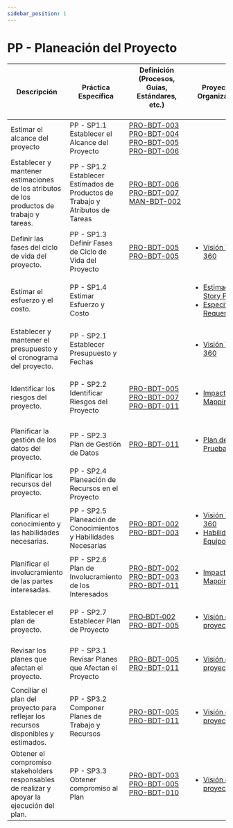 ```yaml
---
sidebar_position: 1
---
```


# PP - Planeación del Proyecto

| Descripción| Práctica Específica | Definición (Procesos, Guías, Estándares, etc.) 　　　　　　　　| Proyecto CR Organizacional | Proyecto Zeitgeist | Proyecto Departamental |
| ---------- | ------------------- | ---------------------------------------------- | -------------------------- | ------------------ | ---------------------- |
| Estimar el alcance del proyecto | PP - SP1.1 Establecer el Alcance del Proyecto | [PRO-BDT-003](https://black-dot-2024.github.io/docs/procesos/pro-bdt-003)<br/>[PRO-BDT-004](https://black-dot-2024.github.io/docs/procesos/pro-bdt-004)<br/>[PRO-BDT-005](https://black-dot-2024.github.io/docs/procesos/pro-bdt-005)<br/>[PRO-BDT-006](https://black-dot-2024.github.io/docs/procesos/pro-bdt-006) ||||
| Establecer y mantener estimaciones de los atributos de los productos de trabajo y tareas. | PP - SP1.2 Establecer Estimados de Productos de Trabajo y Atributos de Tareas | [PRO-BDT-006](https://black-dot-2024.github.io/docs/procesos/pro-bdt-006)<br/>[PRO-BDT-007](https://black-dot-2024.github.io/docs/procesos/pro-bdt-007)<br/>[MAN-BDT-002](https://black-dot-2024.github.io/docs/manuales/man-bdt-002)||||
| Definir las fases del ciclo de vida del proyecto.| PP - SP1.3 Definir Fases de Ciclo de Vida del Proyecto | [PRO-BDT-005](https://black-dot-2024.github.io/docs/procesos/pro-bdt-005)<br/>[PRO-BDT-005](https://black-dot-2024.github.io/docs/procesos/pro-bdt-005)| <ul><li>[Visión Talent 360](https://black-dot-2024.github.io/docs/cr/vision-proyecto-cr)</li></ul> | <ul><li>[Visión Link Bridge](https://black-dot-2024.github.io/docs/zeitgeist/vision-proyecto-ZG)</li></ul>||
| Estimar el esfuerzo y el costo. | PP - SP1.4 Estimar Esfuerzo y Costo || <ul><li>[Estimación Story Points](https://docs.google.com/spreadsheets/d/1lNOVNnsdsVJek45aO1toTt4Lu7ilCMPdROHOZuUJelY/edit?usp=sharing)</li><li>[Especificación Requerimientos](https://docs.google.com/document/d/1hI8OAU9Ew45tZoit4cKFguI77ariTvotBL8Udo071mU/edit)</li></ul> | <ul><li>[PVG Zeitgeist](https://docs.google.com/spreadsheets/d/1OztJ9xOr7IbeKYa5hAtZXQzR3f2LZphNfgC23aanGpI/edit?usp=sharing)</li><li>[Especificación Requerimientos](https://docs.google.com/document/d/1j7CtRqzuAebw2_GAww44feldwdizBmAH_09C2hNYo3M/edit)</li></ul> |<ul><li>[WBS Requerimientos](https://drive.google.com/file/d/19dlRblWGMko3MZnHVwAu8GvEydhHw7jE/view?usp=sharing)</li></ul>|
| Establecer y mantener el presupuesto y el cronograma del proyecto.| PP - SP2.1 Establecer Presupuesto y Fechas|| <ul><li>[Visión Talent 360](https://black-dot-2024.github.io/docs/cr/vision-proyecto-cr)</li></ul>| <ul><li>[Visión Link Bridge](https://black-dot-2024.github.io/docs/zeitgeist/vision-proyecto-ZG)</li></ul> ||
| Identificar los riesgos del proyecto. | PP - SP2.2 Identificar Riesgos del Proyecto | [PRO-BDT-005](https://black-dot-2024.github.io/docs/procesos/pro-bdt-005) <br/> [PRO-BDT-007](https://black-dot-2024.github.io/docs/procesos/pro-bdt-007) <br/> [PRO-BDT-011](https://black-dot-2024.github.io/docs/procesos/pro-bdt-011) | <ul><li>[Impact Mapping CR](https://black-dot-2024.github.io/docs/cr/impact-mapping-cr)</li></ul> | <ul><li>[Impact Mapping Zeitgeist](https://black-dot-2024.github.io/docs/zeitgeist/imapactMappingZG)</li><li>[Plan de riesgo](https://docs.google.com/document/d/12so_aS0lc8S0RLFQ93WE19WfS5P1stKc-y-GkQZwHY8/edit#heading=h.egtxurfjw21d)</li></ul> |<ul><li>[Matriz de Riesgos](https://docs.google.com/spreadsheets/d/1qlkNWrnsY4GdnN6vlMMmOpeQMdMY4EydTHZ9DmPvUGE/edit#gid=1756945596)</li></ul> |
| Planificar la gestión de los datos del proyecto. | PP - SP2.3 Plan de Gestión de Datos | [PRO-BDT-011](https://black-dot-2024.github.io/docs/procesos/pro-bdt-011) | <ul><li>[Plan de Pruebas CR](https://black-dot-2024.github.io/docs/cr/cr-testplan)</li></ul> | <ul><li>[Plan de Pruebas Zeitgeist](https://black-dot-2024.github.io/docs/cr/cr-testplan)</li></ul>||
| Planificar los recursos del proyecto.| PP - SP2.4 Planeación de Recursos en el Proyecto|||||
| Planificar el conocimiento y las habilidades necesarias. | PP - SP2.5 Planeación de Conocimientos y Habilidades Necesarias | [PRO-BDT-002](https://black-dot-2024.github.io/docs/procesos/pro-bdt-002) <br/> [PRO-BDT-003](https://black-dot-2024.github.io/docs/procesos/pro-bdt-003) | <ul><li>[Visión Talent 360](https://black-dot-2024.github.io/docs/cr/vision-proyecto-cr)</li><li>[Habilidades del Equipo](https://docs.google.com/spreadsheets/d/1I4VOj09aVSU3XO66GxQoq2E3B4ZLRGpBn8LZamw1w2s/edit#gid=0)</li></ul> | <ul><li>[Visión Link Bridge](https://black-dot-2024.github.io/docs/zeitgeist/vision-proyecto-ZG)</li></ul> ||
| Planificar el involucramiento de las partes interesadas.| PP - SP2.6 Plan de Involucramiento de los Interesados | [PRO-BDT-002](https://black-dot-2024.github.io/docs/procesos/pro-bdt-002) <br/> [PRO-BDT-003](https://black-dot-2024.github.io/docs/procesos/pro-bdt-003) <br/> [PRO-BDT-011](https://black-dot-2024.github.io/docs/procesos/pro-bdt-011) | <ul><li>[Impact Mapping CR](https://black-dot-2024.github.io/docs/cr/impact-mapping-cr)</li></ul> | <ul><li>[Impact Mapping Zeitgeist](https://black-dot-2024.github.io/docs/zeitgeist/imapactMappingZG)</li></ul>||
| Establecer el plan de proyecto.| PP - SP2.7 Establecer Plan de Proyecto | [PRO‐BDT‐002](https://black-dot-2024.github.io/docs/procesos/pro-bdt-002) <br/> [PRO-BDT-005](https://black-dot-2024.github.io/docs/procesos/pro-bdt-005) | <ul><li>[Visión del proyecto CR](https://black-dot-2024.github.io/docs/cr/vision-proyecto-cr)</li></ul> | <ul><li>[Visión del proyecto Zeitgeist](https://black-dot-2024.github.io/docs/zeitgeist/vision-proyecto-ZG)</li></ul> ||
| Revisar los planes que afectan el proyecto.| PP - SP3.1 Revisar Planes que Afectan el Proyecto | [PRO-BDT-005](https://black-dot-2024.github.io/docs/procesos/pro-bdt-005) <br/> [PRO-BDT-011](https://black-dot-2024.github.io/docs/procesos/pro-bdt-011) | <ul><li>[Visión del proyecto CR](https://black-dot-2024.github.io/docs/cr/vision-proyecto-cr)</li></ul> | <ul><li>[Visión del proyecto Zeitgeist](https://black-dot-2024.github.io/docs/zeitgeist/vision-proyecto-ZG)</li></ul> ||
| Conciliar el plan del proyecto para reflejar los recursos disponibles y estimados. | PP - SP3.2 Componer Planes de Trabajo y Recursos | [PRO-BDT-005](https://black-dot-2024.github.io/docs/procesos/pro-bdt-005) <br/> [PRO-BDT-011](https://black-dot-2024.github.io/docs/procesos/pro-bdt-011) | <ul><li>[Visión del proyecto CR](https://black-dot-2024.github.io/docs/cr/vision-proyecto-cr)</li></ul> | <ul><li>[Visión del proyecto Zeitgeist](https://black-dot-2024.github.io/docs/zeitgeist/vision-proyecto-ZG)</li></ul>||
| Obtener el compromiso stakeholders responsables de realizar y apoyar la ejecución del plan. | PP - SP3.3 Obtener compromiso al Plan | [PRO-BDT-003](https://black-dot-2024.github.io/docs/procesos/pro-bdt-003) <br/> [PRO-BDT-005](https://black-dot-2024.github.io/docs/procesos/pro-bdt-005) <br/> [PRO-BDT-010](https://black-dot-2024.github.io/docs/procesos/pro-bdt-010) | <ul><li>[Visión del proyecto CR](https://black-dot-2024.github.io/docs/cr/vision-proyecto-cr)</li></ul> | <ul><li>[Visión del proyecto Zeitgeist](https://black-dot-2024.github.io/docs/zeitgeist/vision-proyecto-ZG)</li></ul>||
